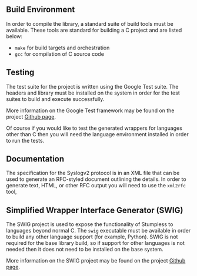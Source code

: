 ## Build Environment
In order to compile the library, a standard suite of build tools must be
available. These tools are standard for building a C project and are listed
below:
 * `make` for build targets and orchestration
 * `gcc` for compilation of C source code

## Testing
The test suite for the project is written using the Google Test suite. The
headers and library must be installed on the system in order for the test suites
to build and execute successfully.

More information on the Google Test framework may be found on the project
[Github page](https://github.com/google/googletest).

Of course if you would like to test the generated wrappers for languages other
than C then you will need the language environment installed in order to run the
tests.

## Documentation
The specification for the Syslogv2 protocol is in an XML file that can be used
to generate an RFC-styled document outlining the details. In order to generate
text, HTML, or other RFC output you will need to use the `xml2rfc` tool,

## Simplified Wrapper Interface Generator (SWIG)
The SWIG project is used to expose the functionality of Stumpless to languages
beyond normal C. The `swig` executable must be available in order to build any
other language support (for example, Python). SWIG is not required for the base
library build, so if support for other languages is not needed then it does not
need to be installed on the base system.

More information on the SWIG project may be found on the project
[Github page](https://github.com/swig/swig).
